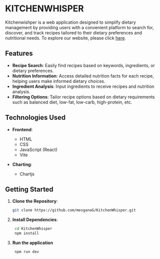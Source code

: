 
# KITCHENWHISPER

Kitchenwishper is a web application designed to simplify dietary management by providing users with a convenient platform to search for, discover, and track recipes tailored to their dietary preferences and nutritional needs. To explore our website, please click [here](https://kitchenwhisper.netlify.app/).

## Features

- **Recipe Search**: Easily find recipes based on keywords, ingredients, or dietary preferences.
- **Nutrition Information**: Access detailed nutrition facts for each recipe, helping users make informed dietary choices.
- **Ingredient Analysis**: Input ingredients to receive recipes and nutrition analysis.
- **Filtering Options**: Tailor recipe options based on dietary requirements such as balanced diet, low-fat, low-carb, high-protein, etc.

## Technologies Used

- **Frontend**:
  - HTML
  - CSS
  - JavaScript (React)
  - Vite 

- **Charting**:
  - Chartjs

## Getting Started

1. **Clone the Repository**:
   ```bash
   git clone https://github.com/mesganaG/KitchenWhisper.git
2. **Install Dependencies**:
   ```bash
    cd KitchenWhisper
    npm install

4. **Run the application**
   ```bash
    npm run dev
